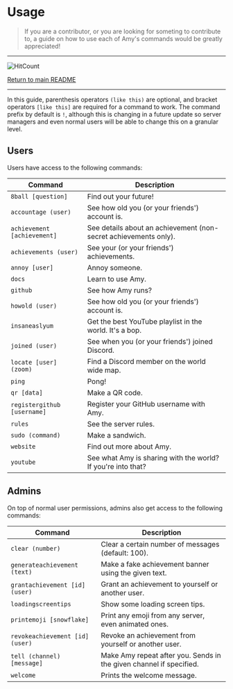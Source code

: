 # Usage

> If you are a contributor, or you are looking for someting to contribute to, a guide on how to use each of Amy's commands would be greatly appreciated!

-----

![HitCount](http://hits.dwyl.com/gideontong/Amy.svg)

[Return to main README](../README.md)

-----

In this guide, parenthesis operators `(like this)` are optional, and bracket operators `[like this]` are required for a command to work. The command prefix by default is `!`, although this is changing in a future update so server managers and even normal users will be able to change this on a granular level.

## Users

Users have access to the following commands:

| Command                     | Description                                                      |
|-----------------------------|------------------------------------------------------------------|
| `8ball [question]`          | Find out your future!                                            |
| `accountage (user)`         | See how old you (or your friends') account is.                   |
| `achievement [achievement]` | See details about an achievement (non-secret achievements only). |
| `achievements (user)`       | See your (or your friends') achievements.                        |
| `annoy [user]`              | Annoy someone.                                                   |
| `docs`                      | Learn to use Amy.                                                |
| `github`                    | See how Amy runs?                                                |
| `howold (user)`             | See how old you (or your friends') account is.                   |
| `insaneaslyum`              | Get the best YouTube playlist in the world. It's a bop.          |
| `joined (user)`             | See when you (or your friends') joined Discord.                  |
| `locate [user] (zoom)`      | Find a Discord member on the world wide map.                     |
| `ping`                      | Pong!                                                            |
| `qr [data]`                 | Make a QR code.                                                  |
| `registergithub [username]` | Register your GitHub username with Amy.                          |
| `rules`                     | See the server rules.                                            |
| `sudo (command)`            | Make a sandwich.                                                 |
| `website`                   | Find out more about Amy.                                         |
| `youtube`                   | See what Amy is sharing with the world? If you're into that?     |

## Admins

On top of normal user permissions, admins also get access to the following commands:

| Command                         | Description                                                         |
|---------------------------------|---------------------------------------------------------------------|
| `clear (number)`                | Clear a certain number of messages (default: 100).                  |
| `generateachievement (text)`    | Make a fake achievement banner using the given text.                |
| `grantachievement [id] (user)`  | Grant an achievement to yourself or another user.                   |
| `loadingscreentips`             | Show some loading screen tips.                                      |
| `printemoji [snowflake]`        | Print any emoji from any server, even animated ones.                |
| `revokeachievement [id] (user)` | Revoke an achievement from yourself or another user.                |
| `tell (channel) [message]`      | Make Amy repeat after you. Sends in the given channel if specified. |
| `welcome`                       | Prints the welcome message.                                         |
